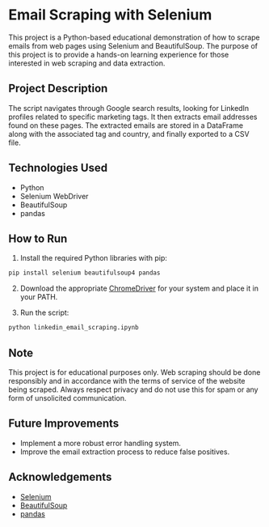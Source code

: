 # Email Scraping with Selenium

This project is a Python-based educational demonstration of how to scrape emails from web pages using Selenium and BeautifulSoup. The purpose of this project is to provide a hands-on learning experience for those interested in web scraping and data extraction.

## Project Description

The script navigates through Google search results, looking for LinkedIn profiles related to specific marketing tags. It then extracts email addresses found on these pages. The extracted emails are stored in a DataFrame along with the associated tag and country, and finally exported to a CSV file.

## Technologies Used

- Python
- Selenium WebDriver
- BeautifulSoup
- pandas

## How to Run

1. Install the required Python libraries with pip:

```bash
pip install selenium beautifulsoup4 pandas
```

2. Download the appropriate [ChromeDriver](https://sites.google.com/a/chromium.org/chromedriver/) for your system and place it in your PATH.

3. Run the script:

```bash
python linkedin_email_scraping.ipynb
```

## Note

This project is for educational purposes only. Web scraping should be done responsibly and in accordance with the terms of service of the website being scraped. Always respect privacy and do not use this for spam or any form of unsolicited communication.

## Future Improvements

- Implement a more robust error handling system.
- Improve the email extraction process to reduce false positives.


## Acknowledgements

- [Selenium](https://www.selenium.dev/)
- [BeautifulSoup](https://www.crummy.com/software/BeautifulSoup/bs4/doc/)
- [pandas](https://pandas.pydata.org/)